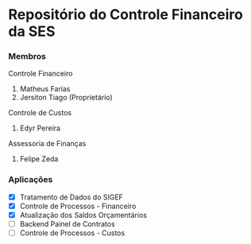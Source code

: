 # Repositório do Controle Financeiro da SES

### Membros

Controle Financeiro

1. Matheus Farias
2. Jersiton Tiago (Proprietário)

Controle de Custos

1. Edyr Pereira

Assessoria de Finanças

1. Felipe Zeda

### Aplicações

- [x] Tratamento de Dados do SIGEF
- [x] Controle de Processos - Financeiro
- [x] Atualização dos Saldos Orçamentários
- [ ] Backend Painel de Contratos
- [ ] Controle de Processos - Custos
